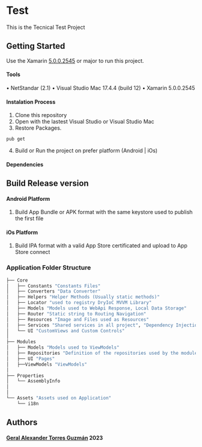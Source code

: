 # Test

This is the Tecnical Test Project

## Getting Started

Use the Xamarin [5.0.0.2545](https://visualstudio.microsoft.com/es/vs/mac/) or major to run this project.

#### Tools 
 • NetStandar (2.1) 
 • Visual Studio Mac 17.4.4 (build 12)
 • Xamarin 5.0.0.2545 

#### Instalation Process
1. Clone this repository
2. Open with the lastest Visual Studio or Visual Studio Mac
3. Restore Packages.
```bash
pub get
```
4. Build or Run the project on prefer platform (Android | iOs)

#### Dependencies



## Build Release version

#### Android Platform
1. Build App Bundle or APK format with the same keystore used to publish the first file

#### iOs Platform
1. Build IPA format with a valid App Store certificated and upload to App Store connect
      

### Application Folder Structure

```bash
├── Core
│   ├── Constants "Constants Files"
│   ├── Converters "Data Converter"
│   ├── Helpers "Helper Methods (Usually static methods)"
│   ├── Locator "used to registry DryIoC MVVM Library"
│   ├── Models "Models used to WebApi Response, Local Data Storage"
│   ├── Router "Static string to Routing Navigation"
│   ├── Resources "Image and Files used as Resources"
│   ├── Services "Shared services in all project", "Dependency Injection"         
│   └── UI "CustomViews and Custom Controls"
│
├── Modules
│   ├── Models "Models used to ViewModels"
│   ├── Repositories "Definition of the repositories used by the modules (Interfaces)"
│   ├── UI "Pages"
│   ├──ViewModels "ViewModels"
│ 
├── Properties
│   └── AssemblyInfo
│   
│ 
└── Assets "Assets used on Application"
    └── i18n
``` 


## Authors 

#### [Geral Alexander Torres Guzmán](https://github.com/alextorres50/) 2023
